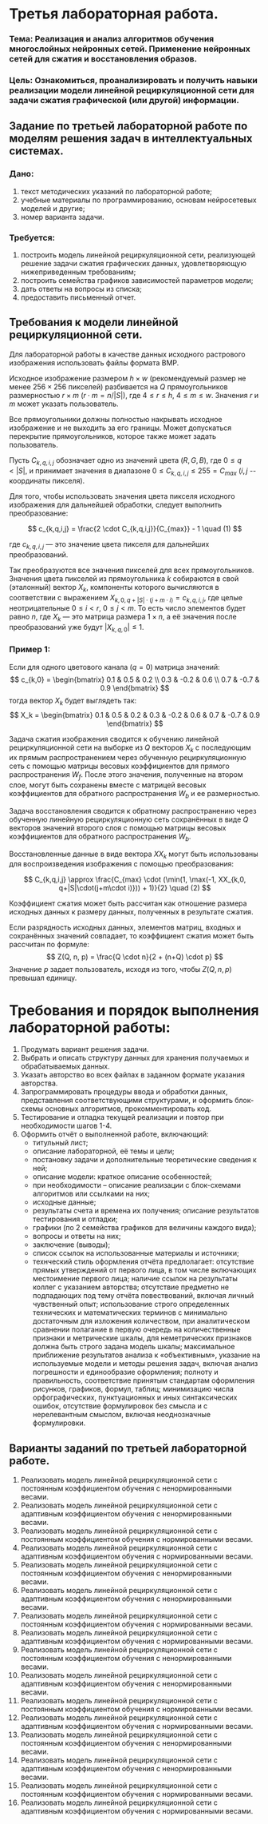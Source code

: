 # Третья лабораторная работа.
### Тема: Реализация и анализ алгоритмов обучения многослойных нейронных сетей. Применение нейронных сетей для сжатия и восстановления образов.
### Цель: Ознакомиться, проанализировать и получить навыки реализации модели линейной рециркуляционной сети для задачи сжатия графической (или другой) информации.

## Задание по третьей лабораторной работе по моделям решения задач в интеллектуальных системах.
### Дано:
1. текст методических указаний по лабораторной работе;
2. учебные материалы по программированию, основам нейросетевых моделей и другие;
3. номер варианта задачи.

### Требуется:
1. построить модель линейной рециркуляционной сети, реализующей решение задачи сжатия графических данных, удовлетворяющую нижеприведенным требованиям;
2. построить семейства графиков зависимостей параметров модели;
3. дать ответы на вопросы из списка;
4. предоставить письменный отчет.


## Требования к модели линейной рециркуляционной сети.

Для лабораторной работы в качестве данных исходного растрового изображения использовать файлы формата BMP.

Исходное изображение размером $h \times w$ (рекомендуемый размер не менее $256 \times 256$ пикселей) разбивается на $Q$ прямоугольников размерностью $r \times m$ ($r \cdot m = n/|S|$), где $4 \le r \le h$, $4 \le m \le w$. Значения $r$ и $m$ может указать пользователь.

Все прямоугольники должны полностью накрывать исходное изображение и не выходить за его границы. Может допускаться перекрытие прямоугольников, которое также может задать пользователь.

Пусть $C_{k,q,i,j}$ обозначает одно из значений цвета ($R, G, B$), где $0 \le q < |S|$, и принимает значения в диапазоне $0 \le C_{k,q,i,j} \le 255 = C_{max}$ ($i, j$ -- координаты пикселя).

Для того, чтобы использовать значения цвета пикселя исходного изображения для дальнейшей обработки, следует выполнить преобразование:

$$
c_{k,q,i,j} = \frac{2 \cdot C_{k,q,i,j}}{C_{max}} - 1 \quad (1)
$$

где $c_{k,q,i,j}$ — это значение цвета пикселя для дальнейших преобразований.

Так преобразуются все значения пикселей для всех прямоугольников. Значения цвета пикселей из прямоугольника $k$ собираются в свой (эталонный) вектор $X_k$, компоненты которого вычисляются в соответствии с выражением $X_{k,0, q+|S|\cdot(j+m\cdot i)} = c_{k,q,i,j}$, где целые неотрицательные $0 \le i < r$, $0 \le j < m$. То есть число элементов будет равно $n$, где $X_k$ — это матрица размера $1 \times n$, а её значения после преобразований уже будут $|X_{k,q,0}| \le 1$.

### Пример 1:

Если для одного цветового канала ($q=0$) матрица значений:
$$
c_{k,0} = \begin{bmatrix}
0.1 & 0.5 & 0.2 \\
0.3 & -0.2 & 0.6 \\
0.7 & -0.7 & 0.9
\end{bmatrix}
$$
тогда вектор $X_k$ будет выглядеть так:
$$
X_k = \begin{bmatrix}
0.1 & 0.5 & 0.2 & 0.3 & -0.2 & 0.6 & 0.7 & -0.7 & 0.9
\end{bmatrix}
$$

Задача сжатия изображения сводится к обучению линейной рециркуляционной сети на выборке из $Q$ векторов $X_k$ с последующим их прямым распространением через обученную рециркуляционную сеть с помощью матрицы весовых коэффициентов для прямого распространения $W_f$. После этого значения, полученные на втором слое, могут быть сохранены вместе с матрицей весовых коэффициентов для обратного распространения $W_b$ и ее размерностью.

Задача восстановления сводится к обратному распространению через обученную линейную рециркуляционную сеть сохранённых в виде $Q$ векторов значений второго слоя с помощью матрицы весовых коэффициентов для обратного распространения $W_b$.

Восстановленные данные в виде вектора $XX_k$ могут быть использованы для воспроизведения изображения с помощью преобразования:

$$
C_{k,q,i,j} \approx \frac{C_{max} \cdot (\min(1, \max(-1, XX_{k,0, q+|S|\cdot(j+m\cdot i)})) + 1)}{2} \quad (2)
$$

Коэффициент сжатия может быть рассчитан как отношение размера исходных данных к размеру данных, полученных в результате сжатия.

Если разрядность исходных данных, элементов матриц, входных и сохранённых значений совпадает, то коэффициент сжатия может быть рассчитан по формуле:
$$
Z(Q, n, p) = \frac{Q \cdot n}{2 + (n+Q) \cdot p}
$$
Значение $p$ задает пользователь, исходя из того, чтобы $Z(Q, n, p)$ превышал единицу.

# Требования и порядок выполнения лабораторной работы:
1. Продумать вариант решения задачи.
2. Выбрать и описать структуру данных для хранения получаемых и обрабатываемых данных.
3. Указать авторство во всех файлах в заданном формате указания авторства.
4. Запрограммировать процедуры ввода и обработки данных, представления соответствующими структурами, и оформить блок-схемы основных алгоритмов, прокомментировать код.
5. Тестирование и отладка текущей реализации и повтор при необходимости шагов 1-4.
6. Оформить отчёт о выполненной работе, включающий:
   - титульный лист;
   - описание лабораторной, её темы и цели;
   - постановку задачи и дополнительные теоретические сведения к ней;
   - описание модели: краткое описание особенностей;
   - при необходимости – описание реализации с блок-схемами алгоритмов или ссылками на них;
   - исходные данные;
   - результаты счета и времена их получения; описание результатов тестирования и отладки;
   - графики (по 2 семейства графиков для величины каждого вида);
   - вопросы и ответы на них;
   - заключение (выводы);
   - список ссылок на использованные материалы и источники;
   - технческий стиль оформления отчёта предполагает: отсутствие прямых утверждений от первого лица, в том числе включающих местоимение первого лица; наличие ссылок на результаты коллег с указанием авторства; отсутствие предметно не подпадающих под тему отчёта повествований, включая личный чувственный опыт; использование строго определенных технических и математических терминов с минимально достаточным для изложения количеством, при аналитическом сравнении полагание в первую очередь на количественные признаки и метрические шкалы, для неметрических признаков должна быть строго задана модель шкалы; максимальное приближение результатов анализа к «объективным», указание на используемые модели и методы решения задач, включая анализ погрешности и единообразие оформления; полноту и правильность, соответствие принятым стандартам оформления рисунков, графиков, формул, таблиц; минимизацию числа орфографических, пунктуационных и иных синтаксических ошибок, отсутствие формулировок без смысла и с нерелевантным смыслом, включая неоднозначные формулировки.


## Варианты заданий по третьей лабораторной работе.
1. Реализовать модель линейной рециркуляционной сети с постоянным коэффициентом обучения с ненормированными весами.
2. Реализовать модель линейной рециркуляционной сети с адаптивным коэффициентом обучения с ненормированными весами.
3. Реализовать модель линейной рециркуляционной сети с постоянным коэффициентом обучения с нормированными весами.
4. Реализовать модель линейной рециркуляционной сети с адаптивным коэффициентом обучения с нормированными весами.
5. Реализовать модель линейной рециркуляционной сети с постоянным коэффициентом обучения с ненормированными весами.
6. Реализовать модель линейной рециркуляционной сети с адаптивным коэффициентом обучения с ненормированными весами.
7. Реализовать модель линейной рециркуляционной сети с постоянным коэффициентом обучения с нормированными весами.
8. Реализовать модель линейной рециркуляционной сети с адаптивным коэффициентом обучения с нормированными весами.
9. Реализовать модель линейной рециркуляционной сети с постоянным коэффициентом обучения с ненормированными весами.
10. Реализовать модель линейной рециркуляционной сети с адаптивным коэффициентом обучения с ненормированными весами.
11. Реализовать модель линейной рециркуляционной сети с постоянным коэффициентом обучения с нормированными весами.
12. Реализовать модель линейной рециркуляционной сети с адаптивным коэффициентом обучения с нормированными весами.
13. Реализовать модель линейной рециркуляционной сети с постоянным коэффициентом обучения с ненормированными весами.
14. Реализовать модель линейной рециркуляционной сети с адаптивным коэффициентом обучения с ненормированными весами.
15. Реализовать модель линейной рециркуляционной сети с постоянным коэффициентом обучения с нормированными весами.
16. Реализовать модель линейной рециркуляционной сети с адаптивным коэффициентом обучения с нормированными весами.
